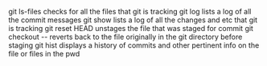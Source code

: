 git ls-files
  checks for all the files that git is tracking
git log
  lists a log of all the commit messages
git show
  lists a log of all the changes and etc that git is tracking
git reset HEAD <file>
  unstages the file that was staged for commit
git checkout -- <file>
  reverts back to the file originally in the git directory before staging
git hist
  displays a history of commits and other pertinent info on the file or files
  in the pwd
